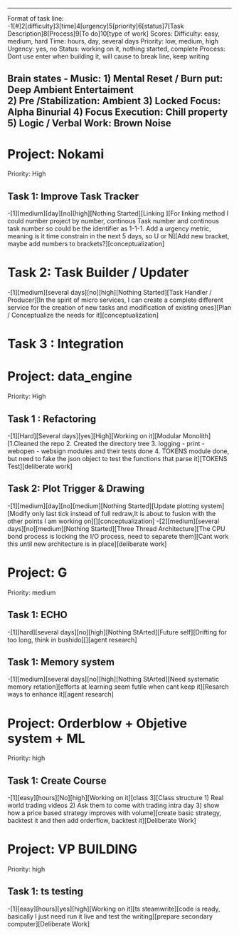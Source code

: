 ---------------------------------------------------------------------------------------------------
Format of task line: -1[#]2[difficulty]3[time]4[urgency]5[priority]6[status]7[Task Description]8[Process]9[To do]10[type of work] 
Scores: 
    Difficulty: easy, medium, hard
    Time: hours, day, several days
    Priority: low, medium, high
    Urgency: yes, no
    Status: working on it, nothing started, complete
    Process: Dont use enter when building it, will cause to break line, keep writing

Brain states - Music:
    1) Mental Reset / Burn put: Deep Ambient Entertaiment   
    2) Pre /Stabilization: Ambient
    3) Locked Focus: Alpha Binurial 
    4) Focus Execution: Chill property
    5) Logic / Verbal Work: Brown Noise
---------------------------------------------------------------------------------------------------

# Project: Nokami
Priority: High

## Task 1: Improve Task Tracker
-[1][medium][day][no][high][Nothing Started][Linking ][For linking method I could number project by number, continous Task number and continous task number so could be the identifier as 1-1-1. Add a urgency metric, meaning is it time constrain in the next 5 days, so U or N][Add new bracket, maybe add numbers to brackets?][conceptualization]
# Task 2: Task Builder / Updater
-[1][medium][several days][no][high][Nothing Started][Task Handler / Producer][In the spirit of micro services, I can create a complete different service for the creation of new tasks and modification of existing ones][Plan / Conceptualize the needs for it][conceptualization]

# Task 3 : Integration



# Project: data_engine
Priority: High

## Task 1 : Refactoring
-[1][Hard][Several days][yes][High][Working on it][Modular Monolith][1.Cleaned the repo 2. Created the directory tree 3. logging - print - webopen - websign modules and their tests done 4. TOKENS module done, but need to fake the json object to test the functions that parse it][TOKENS Test][deliberate work]

## Task 2: Plot Trigger & Drawing
-[1][medium][day][no][medium][Nothing Started][Update plotting system][Modify only last tick instead of full redraw,It is about to fusion with the other points I am working on][][conceptualization]
-[2][medium][several days][no][medium][Nothing Started][Three Thread Architecture][The CPU bond process is locking the I/O process, need to separete them][Cant work this until new architecture is in place][deliberate work]

# Project: G 
Priority: medium

## Task 1: ECHO
-[1][hard][several days][no][high][Nothing StArted][Future self][Drifting for too long, think in bushido][][agent research]

## Task 1: Memory system
-[1][medium][several days][no][high][Nothing StArted][Need systematic memory retation][efforts at learning seem futile when cant keep it][Resarch ways to enhance it][agent research]

# Project: Orderblow + Objetive system + ML
Priority: high

## Task 1: Create Course
-[1][easy][hours][No][high][Working on it][class 3][Class structure 1) Real world trading videos 2) Ask them to come with trading intra day 3) show how a price based strategy improves with volume][create basic strategy, backtest it and then add orderflow, backtest it][Deliberate Work]

# Project:  VP BUILDING
Priority: high

## Task 1: ts testing
-[1][easy][hours][yes][high][Working on it][ts steamwrite][code is ready, basically I just need run it live and test the writing][prepare secondary computer][Deliberate Work]
